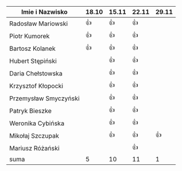 Imie i Nazwisko  | 18.10 | 15.11 |22.11| 29.11 |
---------------- | ----- | ----- |-----| ----- |
Radosław Mariowski | :+1: | :+1: |:+1:| |
Piotr Kumorek	 | :+1:	| :+1: | :+1: | |
Bartosz Kolanek	 | :+1:	| :+1: |:+1:| |
Hubert Stępiński |      |:+1:| :+1:|  |
Daria Chełstowska |        | :+1: |:+1:|  |
Krzysztof Kłopocki |      | :+1: | :+1: | |
Przemysław Smyczyński |      | :+1: |:+1:|  |
Patryk Bieszke |      | :+1: |:+1:| |
Weronika Cybińska |     | :+1: | :+1: | |
Mikołaj Szczupak  |     | :+1: | :+1: | :+1: |
Mariusz Różański |     |      | :+1: |  |
suma             | 5   | 10 | 11 | 1 |
